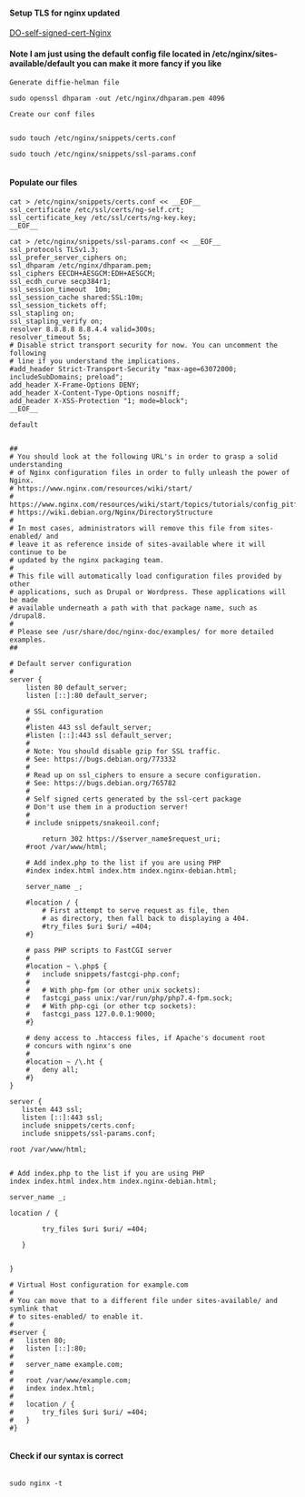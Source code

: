 #### Setup TLS for nginx updated


[DO-self-signed-cert-Nginx](https://www.digitalocean.com/community/tutorials/how-to-create-a-self-signed-ssl-certificate-for-nginx-in-ubuntu-20-04-1)


#### Note I am just using the default config file located in /etc/nginx/sites-available/default you can make it more fancy if you like


```Generate diffie-helman file```


````
sudo openssl dhparam -out /etc/nginx/dhparam.pem 4096

````

```Create our conf files```


````

sudo touch /etc/nginx/snippets/certs.conf

sudo touch /etc/nginx/snippets/ssl-params.conf


````

#### Populate our files

````
cat > /etc/nginx/snippets/certs.conf << __EOF__
ssl_certificate /etc/ssl/certs/ng-self.crt;
ssl_certificate_key /etc/ssl/certs/ng-key.key;
__EOF__

````

````
cat > /etc/nginx/snippets/ssl-params.conf << __EOF__
ssl_protocols TLSv1.3;
ssl_prefer_server_ciphers on;
ssl_dhparam /etc/nginx/dhparam.pem; 
ssl_ciphers EECDH+AESGCM:EDH+AESGCM;
ssl_ecdh_curve secp384r1;
ssl_session_timeout  10m;
ssl_session_cache shared:SSL:10m;
ssl_session_tickets off;
ssl_stapling on;
ssl_stapling_verify on;
resolver 8.8.8.8 8.8.4.4 valid=300s;
resolver_timeout 5s;
# Disable strict transport security for now. You can uncomment the following
# line if you understand the implications.
#add_header Strict-Transport-Security "max-age=63072000; includeSubDomains; preload";
add_header X-Frame-Options DENY;
add_header X-Content-Type-Options nosniff;
add_header X-XSS-Protection "1; mode=block";
__EOF__

````

```default```



````

##
# You should look at the following URL's in order to grasp a solid understanding
# of Nginx configuration files in order to fully unleash the power of Nginx.
# https://www.nginx.com/resources/wiki/start/
# https://www.nginx.com/resources/wiki/start/topics/tutorials/config_pitfalls/
# https://wiki.debian.org/Nginx/DirectoryStructure
#
# In most cases, administrators will remove this file from sites-enabled/ and
# leave it as reference inside of sites-available where it will continue to be
# updated by the nginx packaging team.
#
# This file will automatically load configuration files provided by other
# applications, such as Drupal or Wordpress. These applications will be made
# available underneath a path with that package name, such as /drupal8.
#
# Please see /usr/share/doc/nginx-doc/examples/ for more detailed examples.
##

# Default server configuration
#
server {
	listen 80 default_server;
	listen [::]:80 default_server;

	# SSL configuration
	#
	#listen 443 ssl default_server;
	#listen [::]:443 ssl default_server;
	#
	# Note: You should disable gzip for SSL traffic.
	# See: https://bugs.debian.org/773332
	#
	# Read up on ssl_ciphers to ensure a secure configuration.
	# See: https://bugs.debian.org/765782
	#
	# Self signed certs generated by the ssl-cert package
	# Don't use them in a production server!
	#
	# include snippets/snakeoil.conf;
        
        return 302 https://$server_name$request_uri;
	#root /var/www/html;

	# Add index.php to the list if you are using PHP
	#index index.html index.htm index.nginx-debian.html;

	server_name _;

	#location / {
		# First attempt to serve request as file, then
		# as directory, then fall back to displaying a 404.
		#try_files $uri $uri/ =404;
	#}

	# pass PHP scripts to FastCGI server
	#
	#location ~ \.php$ {
	#	include snippets/fastcgi-php.conf;
	#
	#	# With php-fpm (or other unix sockets):
	#	fastcgi_pass unix:/var/run/php/php7.4-fpm.sock;
	#	# With php-cgi (or other tcp sockets):
	#	fastcgi_pass 127.0.0.1:9000;
	#}

	# deny access to .htaccess files, if Apache's document root
	# concurs with nginx's one
	#
	#location ~ /\.ht {
	#	deny all;
	#}
}

server {
   listen 443 ssl;
   listen [::]:443 ssl;
   include snippets/certs.conf;
   include snippets/ssl-params.conf;

root /var/www/html;


# Add index.php to the list if you are using PHP
index index.html index.htm index.nginx-debian.html;

server_name _;

location / {

        try_files $uri $uri/ =404;

   } 


}

# Virtual Host configuration for example.com
#
# You can move that to a different file under sites-available/ and symlink that
# to sites-enabled/ to enable it.
#
#server {
#	listen 80;
#	listen [::]:80;
#
#	server_name example.com;
#
#	root /var/www/example.com;
#	index index.html;
#
#	location / {
#		try_files $uri $uri/ =404;
#	}
#}


````

#### Check if our syntax is correct

````

sudo nginx -t

````
